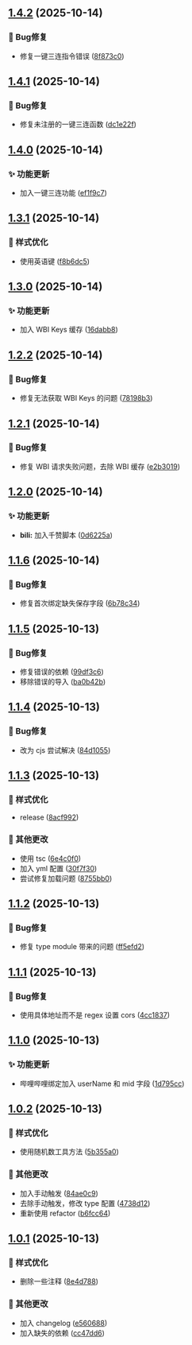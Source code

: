 ## [1.4.2](https://github.com/pynickle/Edge-Seeker/compare/v1.4.1...v1.4.2) (2025-10-14)

### 🐛 Bug修复

* 修复一键三连指令错误 ([8f873c0](https://github.com/pynickle/Edge-Seeker/commit/8f873c0e717e08337447f7506cc78becde438f30))

## [1.4.1](https://github.com/pynickle/Edge-Seeker/compare/v1.4.0...v1.4.1) (2025-10-14)

### 🐛 Bug修复

* 修复未注册的一键三连函数 ([dc1e22f](https://github.com/pynickle/Edge-Seeker/commit/dc1e22f5c81741c07780571ef232f7eb79cb7bdf))

## [1.4.0](https://github.com/pynickle/Edge-Seeker/compare/v1.3.1...v1.4.0) (2025-10-14)

### ✨ 功能更新

* 加入一键三连功能 ([ef1f9c7](https://github.com/pynickle/Edge-Seeker/commit/ef1f9c7d913221208889f541f0c7b96a7a7bfeb1))

## [1.3.1](https://github.com/pynickle/Edge-Seeker/compare/v1.3.0...v1.3.1) (2025-10-14)

### 💄 样式优化

* 使用英语键 ([f8b6dc5](https://github.com/pynickle/Edge-Seeker/commit/f8b6dc526a06c89836546247f91e3189a3352014))

## [1.3.0](https://github.com/pynickle/Edge-Seeker/compare/v1.2.2...v1.3.0) (2025-10-14)

### ✨ 功能更新

* 加入 WBI Keys 缓存 ([16dabb8](https://github.com/pynickle/Edge-Seeker/commit/16dabb8f0b48d8f9250168bb0dab029cb5f315ff))

## [1.2.2](https://github.com/pynickle/Edge-Seeker/compare/v1.2.1...v1.2.2) (2025-10-14)

### 🐛 Bug修复

* 修复无法获取 WBI Keys 的问题 ([78198b3](https://github.com/pynickle/Edge-Seeker/commit/78198b36db81c5f00b7080fde11309f8e83b0852))

## [1.2.1](https://github.com/pynickle/Edge-Seeker/compare/v1.2.0...v1.2.1) (2025-10-14)

### 🐛 Bug修复

* 修复 WBI 请求失败问题，去除 WBI 缓存 ([e2b3019](https://github.com/pynickle/Edge-Seeker/commit/e2b3019c9d1b033e6e7bb002bb093aad99fa146b))

## [1.2.0](https://github.com/pynickle/Edge-Seeker/compare/v1.1.6...v1.2.0) (2025-10-14)

### ✨ 功能更新

* **bili:** 加入千赞脚本 ([0d6225a](https://github.com/pynickle/Edge-Seeker/commit/0d6225a0dc76b2eaa7fff9547d4e8c2255fe3c0d))

## [1.1.6](https://github.com/pynickle/Edge-Seeker/compare/v1.1.5...v1.1.6) (2025-10-14)

### 🐛 Bug修复

* 修复首次绑定缺失保存字段 ([6b78c34](https://github.com/pynickle/Edge-Seeker/commit/6b78c34be9fd6f637c795296d88ff6409f5c3449))

## [1.1.5](https://github.com/pynickle/Edge-Seeker/compare/v1.1.4...v1.1.5) (2025-10-13)

### 🐛 Bug修复

* 修复错误的依赖 ([99df3c6](https://github.com/pynickle/Edge-Seeker/commit/99df3c645b36a4075f84177f2bf24e393f114f12))
* 移除错误的导入 ([ba0b42b](https://github.com/pynickle/Edge-Seeker/commit/ba0b42b083407a40f731f52692859356dddf568c))

## [1.1.4](https://github.com/pynickle/Edge-Seeker/compare/v1.1.3...v1.1.4) (2025-10-13)

### 🐛 Bug修复

* 改为 cjs 尝试解决 ([84d1055](https://github.com/pynickle/Edge-Seeker/commit/84d1055d86b70bcd824fee0f20a4a06bc81888f1))

## [1.1.3](https://github.com/pynickle/Edge-Seeker/compare/v1.1.2...v1.1.3) (2025-10-13)

### 💄 样式优化

* release ([8acf992](https://github.com/pynickle/Edge-Seeker/commit/8acf9925f4b8471662ee1172b76e06fdf61bb442))

### 🔧 其他更改

* 使用 tsc ([6e4c0f0](https://github.com/pynickle/Edge-Seeker/commit/6e4c0f0b312fdd6e56bf35999a943a3224c988b7))
* 加入 yml 配置 ([30f7f30](https://github.com/pynickle/Edge-Seeker/commit/30f7f302c55562a0a4bcbad28fb8fd5fc0b60b15))
* 尝试修复加载问题 ([8755bb0](https://github.com/pynickle/Edge-Seeker/commit/8755bb08e30d24335876b584108516d71760a2aa))

## [1.1.2](https://github.com/pynickle/Edge-Seeker/compare/v1.1.1...v1.1.2) (2025-10-13)

### 🐛 Bug修复

* 修复 type module 带来的问题 ([ff5efd2](https://github.com/pynickle/Edge-Seeker/commit/ff5efd24aa74fd419bbbb16b6ceb7d0823c4f22c))

## [1.1.1](https://github.com/pynickle/Edge-Seeker/compare/v1.1.0...v1.1.1) (2025-10-13)

### 🐛 Bug修复

* 使用具体地址而不是 regex 设置 cors ([4cc1837](https://github.com/pynickle/Edge-Seeker/commit/4cc1837e2ab2d966c19eaa01dc52ec1c652cf14a))

## [1.1.0](https://github.com/pynickle/Edge-Seeker/compare/v1.0.2...v1.1.0) (2025-10-13)

### ✨ 功能更新

* 哔哩哔哩绑定加入 userName 和 mid 字段 ([1d795cc](https://github.com/pynickle/Edge-Seeker/commit/1d795cc758210487e98aeee7fe6cdff734449e31))

## [1.0.2](https://github.com/pynickle/Edge-Seeker/compare/v1.0.1...v1.0.2) (2025-10-13)

### 💄 样式优化

* 使用随机数工具方法 ([5b355a0](https://github.com/pynickle/Edge-Seeker/commit/5b355a069e341d16fcf514d49de5c651d42e4fc3))

### 🔧 其他更改

* 加入手动触发 ([84ae0c9](https://github.com/pynickle/Edge-Seeker/commit/84ae0c95daa74f0c31ff26038f3c2d3846094dd6))
* 去除手动触发，修改 type 配置 ([4738d12](https://github.com/pynickle/Edge-Seeker/commit/4738d120486b01cf2c408e1b3b50870b2ab56f8e))
* 重新使用 refactor ([b6fcc64](https://github.com/pynickle/Edge-Seeker/commit/b6fcc64ed36c4df0d5efb1e1600f7debe0d9e77e))

## [1.0.1](https://github.com/pynickle/Edge-Seeker/compare/v1.0.0...v1.0.1) (2025-10-13)

### 💄 样式优化

* 删除一些注释 ([8e4d788](https://github.com/pynickle/Edge-Seeker/commit/8e4d7882e6b9f27ab7b4d4aac6b5b49b8576edb6))

### 🔧 其他更改

* 加入 changelog ([e560688](https://github.com/pynickle/Edge-Seeker/commit/e5606883761591807b04ac61b0911076daa87822))
* 加入缺失的依赖 ([cc47dd6](https://github.com/pynickle/Edge-Seeker/commit/cc47dd61322cbcb6bdd864783666c30a02c0a183))
